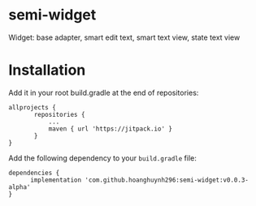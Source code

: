 # semi-widget
Widget: base adapter, smart edit text, smart text view, state text view
# Installation
Add it in your root build.gradle at the end of repositories:

 ```
allprojects { 
		repositories { 
			... 
			maven { url 'https://jitpack.io' } 
		} 
}
```
Add the following dependency to your `build.gradle` file: 
```
dependencies {
      implementation 'com.github.hoanghuynh296:semi-widget:v0.0.3-alpha'
}
```
